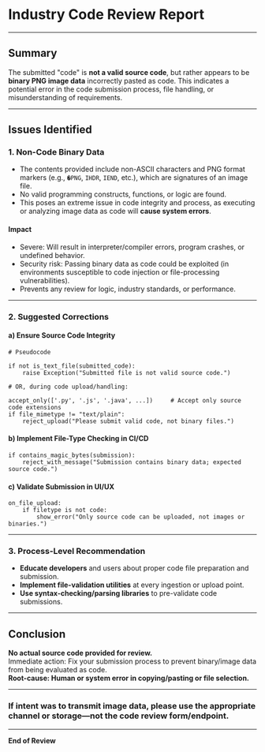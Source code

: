 # Industry Code Review Report

---

## Summary

The submitted "code" is **not a valid source code**, but rather appears to be **binary PNG image data** incorrectly pasted as code. This indicates a potential error in the code submission process, file handling, or misunderstanding of requirements.

---

## Issues Identified

### 1. Non-Code Binary Data

- The contents provided include non-ASCII characters and PNG format markers (e.g., `�PNG`, `IHDR`, `IEND`, etc.), which are signatures of an image file.
- No valid programming constructs, functions, or logic are found.
- This poses an extreme issue in code integrity and process, as executing or analyzing image data as code will **cause system errors**.

#### Impact
- Severe: Will result in interpreter/compiler errors, program crashes, or undefined behavior.
- Security risk: Passing binary data as code could be exploited (in environments susceptible to code injection or file-processing vulnerabilities).
- Prevents any review for logic, industry standards, or performance.

---

### 2. Suggested Corrections

#### a) Ensure Source Code Integrity

```plaintext
# Pseudocode

if not is_text_file(submitted_code):
    raise Exception("Submitted file is not valid source code.")

# OR, during code upload/handling:

accept_only(['.py', '.js', '.java', ...])     # Accept only source code extensions
if file_mimetype != "text/plain":
    reject_upload("Please submit valid code, not binary files.")
```

#### b) Implement File-Type Checking in CI/CD

```plaintext
if contains_magic_bytes(submission):
    reject_with_message("Submission contains binary data; expected source code.")
```

#### c) Validate Submission in UI/UX

```plaintext
on_file_upload:
    if filetype is not code:
        show_error("Only source code can be uploaded, not images or binaries.")
```

---

### 3. Process-Level Recommendation

- **Educate developers** and users about proper code file preparation and submission.
- **Implement file-validation utilities** at every ingestion or upload point.
- **Use syntax-checking/parsing libraries** to pre-validate code submissions.

---

## Conclusion

**No actual source code provided for review.**  
Immediate action: Fix your submission process to prevent binary/image data from being evaluated as code.  
**Root-cause: Human or system error in copying/pasting or file selection.**

---

### If intent was to transmit image data, please use the appropriate channel or storage—not the code review form/endpoint.

---

**End of Review**